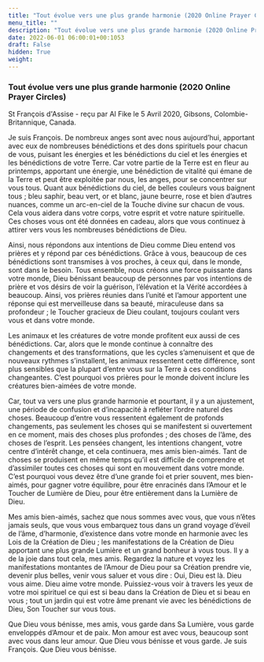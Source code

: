 ```yaml
---
title: "Tout évolue vers une plus grande harmonie (2020 Online Prayer Circles)"
menu_title: ""
description: "Tout évolue vers une plus grande harmonie (2020 Online Prayer Circles)"
date: 2022-06-01 06:00:01+00:1053
draft: False
hidden: True
weight:
---
```

### Tout évolue vers une plus grande harmonie (2020 Online Prayer Circles)

St François d'Assise - reçu par Al Fike le 5 Avril 2020, Gibsons, Colombie-Britannique, Canada.

Je suis François. De nombreux anges sont avec nous aujourd’hui, apportant avec eux de nombreuses bénédictions et des dons spirituels pour chacun de vous, puisant les énergies et les bénédictions du ciel et les énergies et les bénédictions de votre Terre. Car votre partie de la Terre est en fleur au printemps, apportant une énergie, une bénédiction de vitalité qui émane de la Terre et peut être exploitée par nous, les anges, pour se concentrer sur vous tous. Quant aux bénédictions du ciel, de belles couleurs vous baignent tous ; bleu saphir, beau vert, or et blanc, jaune beurre, rose et bien d’autres nuances, comme un arc-en-ciel de la Touche divine sur chacun de vous. Cela vous aidera dans votre corps, votre esprit et votre nature spirituelle. Ces choses vous ont été données en cadeau, alors que vous continuez à attirer vers vous les nombreuses bénédictions de Dieu.

Ainsi, nous répondons aux intentions de Dieu comme Dieu entend vos prières et y répond par ces bénédictions. Grâce à vous, beaucoup de ces bénédictions sont transmises à vos proches, à ceux qui, dans le monde, sont dans le besoin. Tous ensemble, nous créons une force puissante dans votre monde, Dieu bénissant beaucoup de personnes par vos intentions de prière et vos désirs de voir la guérison, l’élévation et la Vérité accordées à beaucoup. Ainsi, vos prières réunies dans l’unité et l’amour apportent une réponse qui est merveilleuse dans sa beauté, miraculeuse dans sa profondeur ; le Toucher gracieux de Dieu coulant, toujours coulant vers vous et dans votre monde.

Les animaux et les créatures de votre monde profitent eux aussi de ces bénédictions. Car, alors que le monde continue à connaître des changements et des transformations, que les cycles s’amenuisent et que de nouveaux rythmes s’installent, les animaux ressentent cette différence, sont plus sensibles que la plupart d’entre vous sur la Terre à ces conditions changeantes. C’est pourquoi vos prières pour le monde doivent inclure les créatures bien-aimées de votre monde.

Car, tout va vers une plus grande harmonie et pourtant, il y a un ajustement, une période de confusion et d’incapacité à refléter l’ordre naturel des choses. Beaucoup d’entre vous ressentent également de profonds changements, pas seulement les choses qui se manifestent si ouvertement en ce moment, mais des choses plus profondes ; des choses de l’âme, des choses de l’esprit. Les pensées changent, les intentions changent, votre centre d’intérêt change, et cela continuera, mes amis bien-aimés. Tant de choses se produisent en même temps qu’il est difficile de comprendre et d’assimiler toutes ces choses qui sont en mouvement dans votre monde. C’est pourquoi vous devez être d’une grande foi et prier souvent, mes bien-aimés, pour gagner votre équilibre, pour être enracinés dans l’Amour et le Toucher de Lumière de Dieu, pour être entièrement dans la Lumière de Dieu.

Mes amis bien-aimés, sachez que nous sommes avec vous, que vous n’êtes jamais seuls, que vous vous embarquez tous dans un grand voyage d’éveil de l’âme, d’harmonie, d’existence dans votre monde en harmonie avec les Lois de la Création de Dieu ; les manifestations de la Création de Dieu apportant une plus grande Lumière et un grand bonheur à vous tous. Il y a de la joie dans tout cela, mes amis. Regardez la nature et voyez les manifestations montantes de l’Amour de Dieu pour sa Création prendre vie, devenir plus belles, venir vous saluer et vous dire : Oui, Dieu est là. Dieu vous aime. Dieu aime votre monde. Puissiez-vous voir à travers les yeux de votre moi spirituel ce qui est si beau dans la Création de Dieu et si beau en vous ; tout un jardin qui est votre âme prenant vie avec les bénédictions de Dieu, Son Toucher sur vous tous.

Que Dieu vous bénisse, mes amis, vous garde dans Sa Lumière, vous garde enveloppés d’Amour et de paix. Mon amour est avec vous, beaucoup sont avec vous dans leur amour. Que Dieu vous bénisse et vous garde. Je suis François. Que Dieu vous bénisse.
